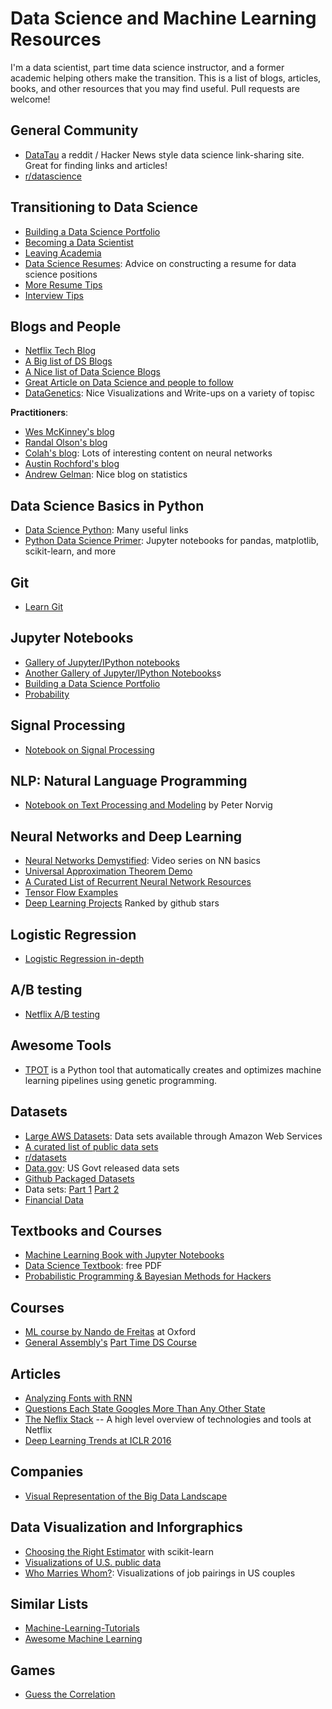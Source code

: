 # Data Science and Machine Learning Resources

I'm a data scientist, part time data science instructor, and a former academic helping others make the transition. This is a list of blogs, articles, books, and other resources that you may find useful. Pull requests are welcome!

## General Community

* [DataTau](http://www.datatau.com/) a reddit / Hacker News style data science link-sharing site. Great for finding links and articles!
* [r/datascience](https://www.reddit.com/r/datascience)

## Transitioning to Data Science

* [Building a Data Science Portfolio](https://www.dataquest.io/blog/data-science-portfolio-project/)
* [Becoming a Data Scientist](http://www.becomingadatascientist.com/)
* [Leaving Academia](http://goodbyeacademia.com/wordpress/)
* [Data Science Resumes](http://www.datascienceresume.com/advice): Advice on constructing a resume for data science positions
* [More Resume Tips](http://www.analyticsvidhya.com/blog/2014/11/tips-prepare-cv-data-science-roles/)
* [Interview Tips](http://treycausey.com/data_science_interviews.html)

## Blogs and People

* [Netflix Tech Blog](http://techblog.netflix.com/)
* [A Big list of DS Blogs](https://blog.rjmetrics.com/2015/09/30/the-ultimate-guide-to-data-science-blogs-150-and-counting/) 
* [A Nice list of Data Science Blogs](https://github.com/rushter/data-science-blogs)
* [Great Article on Data Science and people to follow](http://www.analyticsvidhya.com/blog/2015/07/github-special-data-scientists-to-follow-best-tutorials/)
* [DataGenetics](http://datagenetics.com/blog.html): Nice Visualizations and Write-ups on a variety of topisc

**Practitioners**:
- [Wes McKinney's blog](http://wesmckinney.com/)
- [Randal Olson's blog](http://www.randalolson.com/blog/)
- [Colah's blog](http://colah.github.io/): Lots of interesting content on neural networks
- [Austin Rochford's blog](http://austinrochford.com/)
- [Andrew Gelman](http://andrewgelman.com/): Nice blog on statistics

## Data Science Basics in Python
* [Data Science Python](https://github.com/ujjwalkarn/DataSciencePython): Many useful links
* [Python Data Science Primer](https://github.com/docmarionum1/python-data-science-primer): Jupyter notebooks for pandas, matplotlib, scikit-learn, and more

## Git
* [Learn Git](http://learngitbranching.js.org/)

## Jupyter Notebooks

* [Gallery of Jupyter/IPython notebooks](http://nb.bianp.net/)
* [Another Gallery of Jupyter/IPython Notebooks](https://github.com/ipython/ipython/wiki/A-gallery-of-interesting-IPython-Notebook)s
* [Building a Data Science Portfolio](https://www.dataquest.io/blog/data-science-portfolio-project/)
* [Probability](http://nbviewer.jupyter.org/url/norvig.com/ipython/Probability.ipynb)

## Signal Processing
* [Notebook on Signal Processing](https://losc.ligo.org/s/events/GW150914/GW150914_tutorial.html)

## NLP: Natural Language Programming

* [Notebook on Text Processing and Modeling](http://nbviewer.jupyter.org/url/norvig.com/ipython/How%20to%20Do%20Things%20with%20Words.ipynb) by Peter Norvig

## Neural Networks and Deep Learning

* [Neural Networks Demystified](http://lumiverse.io/series/neural-networks-demystified): Video series on NN basics
* [Universal Approximation Theorem Demo](http://neuralnetworksanddeeplearning.com/chap4.html)
* [A Curated List of Recurrent Neural Network Resources](https://github.com/kjw0612/awesome-rnn) 
* [Tensor Flow Examples](https://github.com/aymericdamien/TensorFlow-Examples)
* [Deep Learning Projects](https://github.com/aymericdamien/TopDeepLearning) Ranked by github stars

## Logistic Regression

* [Logistic Regression in-depth](https://ayearofai.com/rohan-6-follow-up-statistical-interpretation-of-logistic-regression-e78de3b4d938#.mtnu9ky5b)

## A/B testing
* [Netflix A/B testing](http://techblog.netflix.com/2016/04/its-all-about-testing-netflix.html)

## Awesome Tools
* [TPOT](https://github.com/rhiever/tpot) is a Python tool that automatically creates and optimizes machine learning pipelines using genetic programming.

## Datasets

* [Large AWS Datasets](https://aws.amazon.com/public-data-sets/): Data sets available through Amazon Web Services  
* [A curated list of public data sets](https://github.com/caesar0301/awesome-public-datasets)
* [r/datasets](https://www.reddit.com/r/datasets)
* [Data.gov](https://www.data.gov/): US Govt released data sets
* [Github Packaged Datasets](https://github.com/datasets)
* Data sets: [Part 1](http://blog.thedataincubator.com/2014/10/data-sources-for-cool-data-science-projects-part-1/) [Part 2](http://blog.thedataincubator.com/2014/10/data-sources-for-cool-data-science-projects-part-2/)
* [Financial Data](https://github.com/thalesians/pythalesians)

## Textbooks and Courses
* [Machine Learning Book with Jupyter Notebooks](https://github.com/rasbt/python-machine-learning-book)
* [Data Science Textbook](https://www.gitbook.com/book/ds8/textbook/details): free PDF
* [Probabilistic Programming & Bayesian Methods for Hackers](https://github.com/CamDavidsonPilon/Probabilistic-Programming-and-Bayesian-Methods-for-Hackers)

## Courses
* [ML course by Nando de Freitas](http://www.cs.ox.ac.uk/people/nando.defreitas/machinelearning/) at Oxford
* [General Assembly's](http://generalassemb.ly) [Part Time DS Course](https://github.com/justmarkham/DAT8)

## Articles
* [Analyzing Fonts with RNN](https://erikbern.com/2016/01/21/analyzing-50k-fonts-using-deep-neural-networks/)
* [Questions Each State Googles More Than Any Other State](http://blog.estately.com/2016/05/you-wont-believe-the-questions-each-state-googles-more-than-any-other-state/)
* [The Neflix Stack](http://highscalability.com/blog/2015/11/9/a-360-degree-view-of-the-entire-netflix-stack.html) -- A high level overview of technologies and tools at Netflix
* [Deep Learning Trends at ICLR 2016](http://www.computervisionblog.com/2016/06/deep-learning-trends-iclr-2016.html?m=1)

## Companies
* [Visual Representation of the Big Data Landscape](https://image-store.slidesharecdn.com/f83d452d-8f05-4d05-a584-a52037e5e0e0-large.png)

## Data Visualization and Inforgraphics
* [Choosing the Right Estimator](http://scikit-learn.org/stable/tutorial/machine_learning_map/) with scikit-learn
* [Visualizations of U.S. public data](http://datausa.io/)
* [Who Marries Whom?](http://www.bloomberg.com/graphics/2016-who-marries-whom/): Visualizations of job pairings in US couples

## Similar Lists
* [Machine-Learning-Tutorials](https://github.com/aymericdamien/Machine-Learning-Tutorials)
* [Awesome Machine Learning](https://github.com/josephmisiti/awesome-machine-learning)

## Games

* [Guess the Correlation](http://guessthecorrelation.com/)
